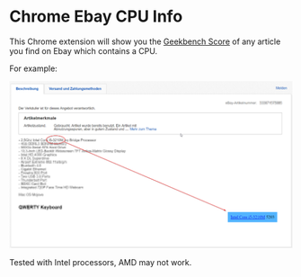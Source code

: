 # Chrome Ebay CPU Info

This Chrome extension will show you the
[Geekbench Score](https://browser.geekbench.com/processor-benchmarks) of any
article you find on Ebay which contains a CPU.

For example: 
 
![screenshot](docs/screenshot.png)

Tested with Intel processors, AMD may not work.
